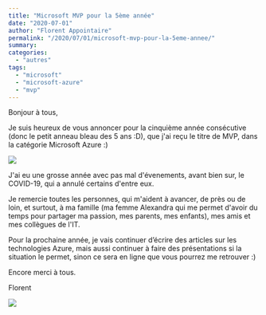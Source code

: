 ```yaml
---
title: "Microsoft MVP pour la 5ème année"
date: "2020-07-01"
author: "Florent Appointaire"
permalink: "/2020/07/01/microsoft-mvp-pour-la-5eme-annee/"
summary:
categories: 
  - "autres"
tags: 
  - "microsoft"
  - "microsoft-azure"
  - "mvp"
---
```

Bonjour à tous,

Je suis heureux de vous annoncer pour la cinquième année consécutive (donc le petit anneau bleau des 5 ans :D), que j'ai reçu le titre de MVP, dans la catégorie Microsoft Azure :)

![](https://cloudyjourney.fr/wp-content/uploads/2020/07/MVP_2020.png)

J'ai eu une grosse année avec pas mal d'évenements, avant bien sur, le COVID-19, qui a annulé certains d'entre eux.

Je remercie toutes les personnes, qui m'aident à avancer, de près ou de loin, et surtout, à ma famille (ma femme Alexandra qui me permet d'avoir du temps pour partager ma passion, mes parents, mes enfants), mes amis et mes collègues de l'IT.

Pour la prochaine année, je vais continuer d’écrire des articles sur les technologies Azure, mais aussi continuer à faire des présentations si la situation le permet, sinon ce sera en ligne que vous pourrez me retrouver :)

Encore merci à tous.

Florent

![](https://cloudyjourney.fr/wp-content/uploads/2018/01/mvp.png)